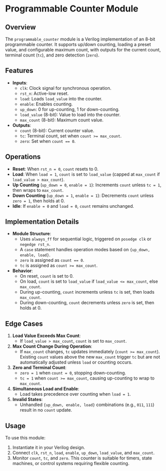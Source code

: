 # Programmable Counter Module

## Overview
The `programmable_counter` module is a Verilog implementation of an 8-bit programmable counter. It supports up/down counting, loading a preset value, and configurable maximum count, with outputs for the current count, terminal count (`tc`), and zero detection (`zero`).

## Features
- **Inputs**:
  - `clk`: Clock signal for synchronous operation.
  - `rst_n`: Active-low reset.
  - `load`: Loads `load_value` into the counter.
  - `enable`: Enables counting.
  - `up_down`: 0 for up-counting, 1 for down-counting.
  - `load_value` (8-bit): Value to load into the counter.
  - `max_count` (8-bit): Maximum count value.
- **Outputs**:
  - `count` (8-bit): Current counter value.
  - `tc`: Terminal count, set when `count >= max_count`.
  - `zero`: Set when `count == 0`.

## Operations
- **Reset**: When `rst_n = 0`, `count` resets to 0.
- **Load**: When `load = 1`, `count` is set to `load_value` (capped at `max_count` if `load_value > max_count`).
- **Up Counting** (`up_down = 0`, `enable = 1`): Increments `count` unless `tc = 1`, then wraps to `max_count`.
- **Down Counting** (`up_down = 1`, `enable = 1`): Decrements `count` unless `zero = 1`, then holds at 0.
- **Idle**: If `enable = 0` and `load = 0`, `count` remains unchanged.

## Implementation Details
- **Module Structure**:
  - Uses `always_ff` for sequential logic, triggered on `posedge clk` or `negedge rst_n`.
  - A `case` statement handles operation modes based on `{up_down, enable, load}`.
  - `zero` is assigned as `count == 0`.
  - `tc` is assigned as `count >= max_count`.
- **Behavior**:
  - On reset, `count` is set to 0.
  - On load, `count` is set to `load_value` if `load_value <= max_count`, else `max_count`.
  - During up-counting, `count` increments unless `tc` is set, then loads `max_count`.
  - During down-counting, `count` decrements unless `zero` is set, then holds at 0.

## Edge Cases
1. **Load Value Exceeds Max Count**:
   - If `load_value > max_count`, `count` is set to `max_count`.
2. **Max Count Change During Operation**:
   - If `max_count` changes, `tc` updates immediately (`count >= max_count`). Existing `count` values above the new `max_count` trigger `tc` but are not automatically adjusted unless `load` or counting occurs.
3. **Zero and Terminal Count**:
   - `zero = 1` when `count = 0`, stopping down-counting.
   - `tc = 1` when `count >= max_count`, causing up-counting to wrap to `max_count`.
4. **Simultaneous Load and Enable**:
   - Load takes precedence over counting when `load = 1`.
5. **Invalid States**:
   - Unhandled `{up_down, enable, load}` combinations (e.g., `011`, `111`) result in no `count` update.

## Usage
To use this module:
1. Instantiate it in your Verilog design.
2. Connect `clk`, `rst_n`, `load`, `enable`, `up_down`, `load_value`, and `max_count`.
3. Monitor `count`, `tc`, and `zero`.
This counter is suitable for timers, state machines, or control systems requiring flexible counting.